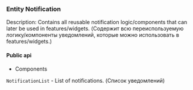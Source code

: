 ### Entity Notification

Description: Contains all reusable notification logic/components that can later be used in features/widgets. (Содержит всю переиспользуемую логику/компоненты уведомлений, которые можно использовать в features/widgets.)

#### Public api

- Components

`NotificationList` - List of notifications. (Список уведомлений)
